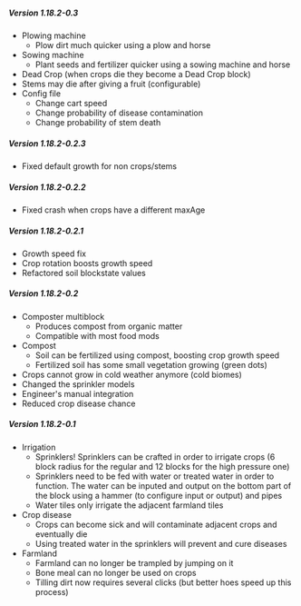 ##### Version 1.18.2-0.3

* Plowing machine
  * Plow dirt much quicker using a plow and horse
* Sowing machine
  * Plant seeds and fertilizer quicker using a sowing machine and horse
* Dead Crop (when crops die they become a Dead Crop block)
* Stems may die after giving a fruit (configurable)
* Config file
  * Change cart speed
  * Change probability of disease contamination
  * Change probability of stem death


##### Version 1.18.2-0.2.3

* Fixed default growth for non crops/stems


##### Version 1.18.2-0.2.2

* Fixed crash when crops have a different maxAge


##### Version 1.18.2-0.2.1

* Growth speed fix
* Crop rotation boosts growth speed
* Refactored soil blockstate values


##### Version 1.18.2-0.2

* Composter multiblock
  * Produces compost from organic matter
  * Compatible with most food mods
* Compost
  * Soil can be fertilized using compost, boosting crop growth speed
  * Fertilized soil has some small vegetation growing (green dots)
* Crops cannot grow in cold weather anymore (cold biomes)
* Changed the sprinkler models
* Engineer's manual integration
* Reduced crop disease chance

##### Version 1.18.2-0.1

* Irrigation
    * Sprinklers! Sprinklers can be crafted in order to irrigate crops (6 block radius for the regular and 12 blocks for the high pressure one)
    * Sprinklers need to be fed with water or treated water in order to function. The water can be inputed and output on the bottom part of the block using a hammer (to configure input or output) and pipes
    * Water tiles only irrigate the adjacent farmland tiles
* Crop disease
    * Crops can become sick and will contaminate adjacent crops and eventually die
    * Using treated water in the sprinklers will prevent and cure diseases
* Farmland
    * Farmland can no longer be trampled by jumping on it
    * Bone meal can no longer be used on crops
    * Tilling dirt now requires several clicks (but better hoes speed up this process)
